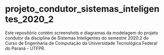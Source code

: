 # projeto_condutor_sistemas_inteligentes_2020_2

Este repositório contém screenshots e diagramas da modelagem do projeto condutor da disciplina de Sistemas Inteligentes do semestre 2020.2 do Curso de Engenharia de Computação da Universidade Tecnológica Federal do Paraná - UTFPR.
